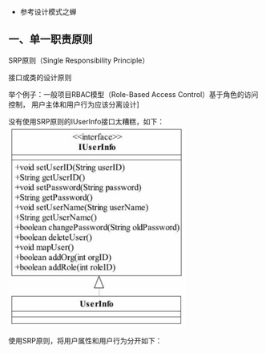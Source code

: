 * 参考设计模式之蝉

## 一、单一职责原则

SRP原则（Single Responsibility Principle）

接口或类的设计原则

举个例子：一般项目RBAC模型（Role-Based Access Control）基于角色的访问控制， 用户主体和用户行为应该分离设计]


没有使用SRP原则的IUserInfo接口太糟糕，如下：
<img src="./img/SRP_1.jpg" width="70%" height="70%" />



使用SRP原则，将用户属性和用户行为分开如下：


